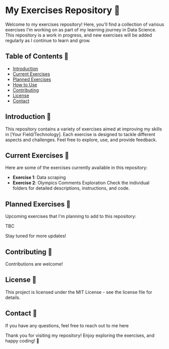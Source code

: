 
# My Exercises Repository 🚀

Welcome to my exercises repository! Here, you'll find a collection of various exercises I'm working on as part of my learning journey in Data Science. This repository is a work in progress, and new exercises will be added regularly as I continue to learn and grow.

## Table of Contents 📑

- [Introduction](#introduction)
- [Current Exercises](#current-exercises)
- [Planned Exercises](#planned-exercises)
- [How to Use](#how-to-use)
- [Contributing](#contributing)
- [License](#license)
- [Contact](#contact)

## Introduction 📝

This repository contains a variety of exercises aimed at improving my skills in [Your Field/Technology]. Each exercise is designed to tackle different aspects and challenges. Feel free to explore, use, and provide feedback.

## Current Exercises 🔄

Here are some of the exercises currently available in this repository:

- **Exercise 1**: Data scraping
- **Exercise 2**: Olympics Comments Exploration
Check the individual folders for detailed descriptions, instructions, and code.

## Planned Exercises 📅

Upcoming exercises that I'm planning to add to this repository:

TBC 

Stay tuned for more updates!



## Contributing 🤝

Contributions are welcome!

## License 📄

This project is licensed under the MIT License - see the license file for details.

## Contact 📧

If you have any questions, feel free to reach out to me here

Thank you for visiting my repository! Enjoy exploring the exercises, and happy coding! 🎉

